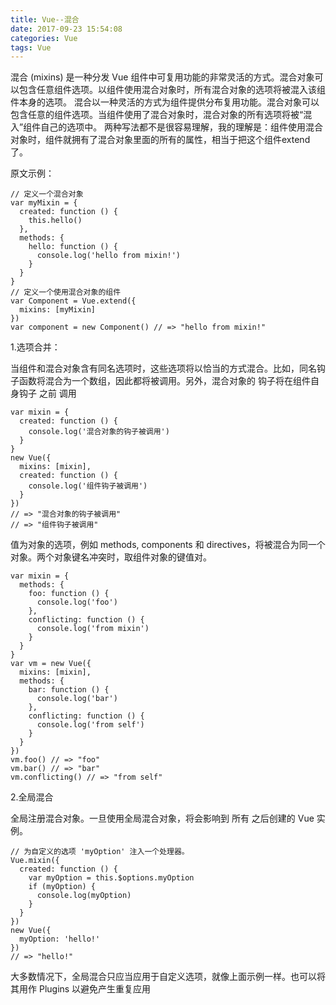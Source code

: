 ```yaml
---
title: Vue--混合
date: 2017-09-23 15:54:08
categories: Vue
tags: Vue
---
```


混合 (mixins) 是一种分发 Vue 组件中可复用功能的非常灵活的方式。混合对象可以包含任意组件选项。以组件使用混合对象时，所有混合对象的选项将被混入该组件本身的选项。
混合以一种灵活的方式为组件提供分布复用功能。混合对象可以包含任意的组件选项。当组件使用了混合对象时，混合对象的所有选项将被“混入”组件自己的选项中。
两种写法都不是很容易理解，我的理解是：组件使用混合对象时，组件就拥有了混合对象里面的所有的属性，相当于把这个组件extend了。

原文示例：

	// 定义一个混合对象
	var myMixin = {
	  created: function () {
	    this.hello()
	  },
	  methods: {
	    hello: function () {
	      console.log('hello from mixin!')
	    }
	  }
	}
	// 定义一个使用混合对象的组件
	var Component = Vue.extend({
	  mixins: [myMixin]
	})
	var component = new Component() // => "hello from mixin!"

1.选项合并：

当组件和混合对象含有同名选项时，这些选项将以恰当的方式混合。比如，同名钩子函数将混合为一个数组，因此都将被调用。另外，混合对象的 钩子将在组件自身钩子 之前 调用 

	var mixin = {
	  created: function () {
	    console.log('混合对象的钩子被调用')
	  }
	}
	new Vue({
	  mixins: [mixin],
	  created: function () {
	    console.log('组件钩子被调用')
	  }
	})
	// => "混合对象的钩子被调用"
	// => "组件钩子被调用"

值为对象的选项，例如 methods, components 和 directives，将被混合为同一个对象。两个对象键名冲突时，取组件对象的键值对。

	var mixin = {
	  methods: {
	    foo: function () {
	      console.log('foo')
	    },
	    conflicting: function () {
	      console.log('from mixin')
	    }
	  }
	}
	var vm = new Vue({
	  mixins: [mixin],
	  methods: {
	    bar: function () {
	      console.log('bar')
	    },
	    conflicting: function () {
	      console.log('from self')
	    }
	  }
	})
	vm.foo() // => "foo"
	vm.bar() // => "bar"
	vm.conflicting() // => "from self"	

2.全局混合	

全局注册混合对象。一旦使用全局混合对象，将会影响到 所有 之后创建的 Vue 实例。

	// 为自定义的选项 'myOption' 注入一个处理器。
	Vue.mixin({
	  created: function () {
	    var myOption = this.$options.myOption
	    if (myOption) {
	      console.log(myOption)
	    }
	  }
	})
	new Vue({
	  myOption: 'hello!'
	})
	// => "hello!"

大多数情况下，全局混合只应当应用于自定义选项，就像上面示例一样。也可以将其用作 Plugins 以避免产生重复应用	